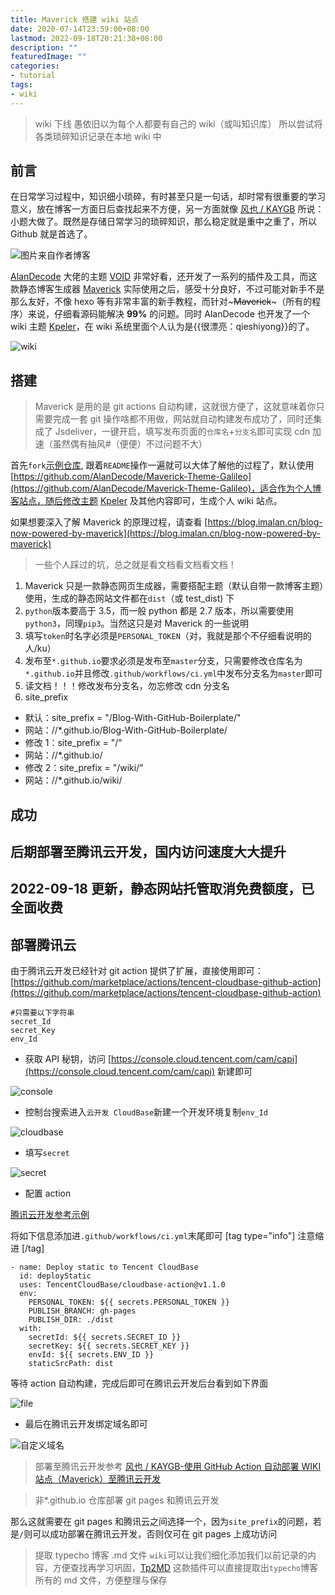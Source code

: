 ```yaml
---
title: Maverick 搭建 wiki 站点
date: 2020-07-14T23:59:00+08:00
lastmod: 2022-09-18T20:21:38+08:00
description: ""
featuredImage: ""
categories:
- tutorial
tags:
- wiki
---
```


> wiki 下线 愚依旧以为每个人都要有自己的 wiki（或叫知识库） 所以尝试将各类琐碎知识记录在本地 wiki 中

## 前言

在日常学习过程中，知识细小琐碎，有时甚至只是一句话，却时常有很重要的学习意义，放在博客一方面日后查找起来不方便，另一方面就像 [风也 / KAYGB](https://blog.kaygb.com) 所说：小题大做了。既然是存储日常学习的琐碎知识，那么稳定就是重中之重了，所以 Github 就是首选了。

![图片来自作者博客](https://cdn.zggsong.cn/2020/07/14/c5d103719a588.png)

[AlanDecode](https://github.com/AlanDecode/) 大佬的主题 [VOID](https://github.com/AlanDecode/Typecho-Theme-VOID) 非常好看，还开发了一系列的插件及工具，而这款静态博客生成器 [Maverick](https://github.com/AlanDecode/Maverick/blob/master/README-zh_CN.md) 实际使用之后，感受十分良好，不过可能对新手不是那么友好，不像 hexo 等有非常丰富的新手教程，而针对~~~Maverick~~~（所有的程序）来说，仔细看源码能解决 __99%__ 的问题。同时 AlanDecode 也开发了一个 wiki 主题 [Kpeler](https://github.com/AlanDecode/Maverick-Theme-Kepler)，在 wiki 系统里面个人认为是{{很漂亮：qieshiyong}}的了。

![wiki](https://cdn.zggsong.cn/2020/07/15/3e4da1162ca0a.png)

## 搭建

> Maverick 是用的是 git actions 自动构建，这就很方便了，这就意味着你只需要完成一套 git 操作啥都不用做，网站就自动构建发布成功了，同时还集成了 Jsdeliver，一键开启，填写发布页面的`仓库名`+`分支名`即可实现 cdn 加速（虽然偶有抽风#（便便）不过问题不大）

首先`fork`[示例仓库](https://github.com/AlanDecode/Blog-With-GitHub-Boilerplate), 跟着`README`操作一遍就可以大体了解他的过程了，默认使用 [https://github.com/AlanDecode/Maverick-Theme-Galileo](https://github.com/AlanDecode/Maverick-Theme-Galileo)，适合作为个人博客站点，随后修改主题 [Kpeler](https://github.com/AlanDecode/Maverick-Theme-Kepler) 及其他内容即可，生成个人 wiki 站点。

如果想要深入了解 Maverick 的原理过程，请查看 [https://blog.imalan.cn/blog-now-powered-by-maverick](https://blog.imalan.cn/blog-now-powered-by-maverick)

> 一些个人踩过的坑，总之就是看文档看文档看文档！

1. Maverick 只是一款静态网页生成器，需要搭配主题（默认自带一款博客主题）使用，生成的静态网站文件都在`dist`（或 test_dist) 下
2. `python`版本要高于 3.5，而一般 python 都是 2.7 版本，所以需要使用`python3`，同理`pip3`。当然这只是对 Maverick 的一些说明
3. 填写`token`时名字必须是`PERSONAL_TOKEN`（对，我就是那个不仔细看说明的人/ku）
4. 发布至`*.github.io`要求必须是发布至`master`分支，只需要修改仓库名为`*.github.io`并且修改`.github/workflows/ci.yml`中发布分支名为`master`即可
5. 读文档！！！修改发布分支名，勿忘修改 cdn 分支名
6. site_prefix
- 默认：site_prefix = "/Blog-With-GitHub-Boilerplate/"
- 网站：//*.github.io/Blog-With-GitHub-Boilerplate/
- 修改 1：site_prefix = "/"
- 网站：//*.github.io/
- 修改 2：site_prefix = "/wiki/"
- 网站：//*.github.io/wiki/

## 成功

后期部署至腾讯云开发，国内访问速度大大提升
---

## 2022-09-18 更新，静态网站托管取消免费额度，已全面收费

## 部署腾讯云

由于腾讯云开发已经针对 git action 提供了扩展，直接使用即可：[https://github.com/marketplace/actions/tencent-cloudbase-github-action](https://github.com/marketplace/actions/tencent-cloudbase-github-action)

```
#只需要以下字符串
secret_Id
secret_Key
env_Id
```
- 获取 API 秘钥，访问 [https://console.cloud.tencent.com/cam/capi](https://console.cloud.tencent.com/cam/capi) 新建即可

![console](https://cdn.zggsong.cn/2020/07/15/018a5a10b0d1a.png)

- 控制台搜索进入`云开发 CloudBase`新建一个开发环境复制`env_Id`

![cloudbase](https://cdn.zggsong.cn/2020/07/15/29a854d90b428.png)

- 填写`secret`

![secret](https://cdn.zggsong.cn/2020/07/15/4adde56ecaa4b.png)

- 配置 action

[腾讯云开发参考示例](https://github.com/marketplace/actions/tencent-cloudbase-github-action#%E5%8F%82%E8%80%83%E7%A4%BA%E4%BE%8B)

将如下信息添加进`.github/workflows/ci.yml`末尾即可 [tag type="info"] 注意缩进 [/tag]
```
- name: Deploy static to Tencent CloudBase
  id: deployStatic
  uses: TencentCloudBase/cloudbase-action@v1.1.0
  env:
    PERSONAL_TOKEN: ${{ secrets.PERSONAL_TOKEN }}
    PUBLISH_BRANCH: gh-pages
    PUBLISH_DIR: ./dist
  with:
    secretId: ${{ secrets.SECRET_ID }}
    secretKey: ${{ secrets.SECRET_KEY }}
    envId: ${{ secrets.ENV_ID }}
    staticSrcPath: dist
```
等待 action 自动构建，完成后即可在腾讯云开发后台看到如下界面

![file](https://cdn.zggsong.cn/2020/07/15/f0dd5cdaa443b.png)

- 最后在腾讯云开发绑定域名即可

![自定义域名](https://cdn.zggsong.cn/2020/07/15/4086b34f7a298.png)

> 部署至腾讯云开发参考 [风也 / KAYGB-使用 GitHub Action 自动部署 WIKI 站点（Maverick）至腾讯云开发](https://blog.kaygb.com/194.html)

> 非*.github.io 仓库部署 git pages 和腾讯云开发

那么这就需要在 git pages 和腾讯云之间选择一个，因为`site_prefix`的问题，若是`/`则可以成功部署在腾讯云开发，否则仅可在 git pages 上成功访问

> 提取 typecho 博客 .md 文件
`wiki`可以让我们细化添加我们以前记录的内容，方便查找再学习巩固，[Tp2MD](https://github.com/AlanDecode/Typecho-Plugin-Tp2MD) 这款插件可以直接提取出`typecho`博客所有的 md 文件，方便整理与保存
